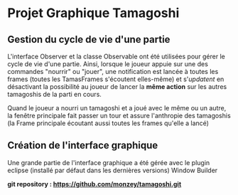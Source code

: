 Projet Graphique Tamagoshi
==========================

## Gestion du cycle de vie d'une partie
L'interface Observer et la classe Observable ont été utilisées pour gérer le cycle de vie d'une partie. Ainsi, lorsque le joueur appuie sur une des commandes "nourrir" ou "jouer", une notification est lancée à toutes les frames (toutes les TamasFrames s'écoutent elles-même) et s'*updatent* en désactivant la possibilité au joueur de lancer la **même action** sur les autres tamagoshis de la parti en cours.

Quand le joueur a nourri un tamagoshi et a joué avec le même ou un autre, la fenêtre principale fait passer un tour et assure l'anthropie des tamagoshis (la Frame principale écoutant aussi toutes les frames qu'elle a lancé)


## Création de l'interface graphique
Une grande partie de l'interface graphique a été gérée avec le plugin eclipse (installé par défaut dans les dernières versions) Window Builder


__git repository : https://github.com/monzey/tamagoshi.git__
